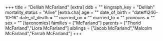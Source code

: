 +++
title = "Delilah McFarland"
[extra]
ddb = ""
kingraph_key = "Delilah"
mortality_status = "Alive"
[extra.cha]
age = ""
date_of_birth = "date#1246-10-16"
date_of_death = ""
married_on = ""
married_to = ""
pronouns = ""
sex = ""
[taxonomies]
families = ["McFarland"]
parents = ["Thorid McFarland","Llora McFarland"]
siblings = ["Jacob McFarland","Malcolm McFarland","Farrah McFarland"]
+++

